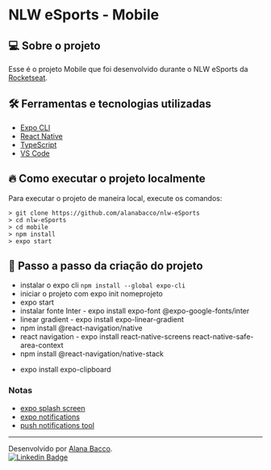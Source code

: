 # NLW eSports - Mobile

## 💻 Sobre o projeto

Esse é o projeto Mobile que foi desenvolvido durante o NLW eSports da [Rocketseat](https://rocketseat.com.br/).

<!-- ### Funcionalidades -->

## 🛠️ Ferramentas e tecnologias utilizadas

- [Expo CLI](https://expo.dev/tools#cli)
- [React Native](https://reactnative.dev/)
- [TypeScript](https://www.typescriptlang.org/)
- [VS Code](https://code.visualstudio.com/)

## 🔥 Como executar o projeto localmente

Para executar o projeto de maneira local, execute os comandos:

```
> git clone https://github.com/alanabacco/nlw-eSports
> cd nlw-eSports
> cd mobile
> npm install
> expo start
```

## 🦶 Passo a passo da criação do projeto

- instalar o expo cli `npm install --global expo-cli`
- iniciar o projeto com expo init nomeprojeto
- expo start
- instalar fonte Inter - expo install expo-font @expo-google-fonts/inter
- linear gradient - expo install expo-linear-gradient
- npm install @react-navigation/native <!-- core de navegação -->
- react navigation - expo install react-native-screens react-native-safe-area-context <!-- dependencias -->
- npm install @react-navigation/native-stack <!-- estratégia de navegação -->
<!--
- npm install --save phosphor-react-native
- expo install react-native-svg -> se usar o phosphor
  -->
- expo install expo-clipboard

<!--
- expo install expo-notifications // pra notificação
- expo login // terá que criar usuário no expo pra usar o serviço de notificação
-->

### Notas

- [expo splash screen](https://docs.expo.dev/guides/splash-screens/)
- [expo notifications](https://docs.expo.dev/versions/latest/sdk/notifications/)
- [push notifications tool](https://expo.dev/notifications)

---

Desenvolvido por [Alana Bacco](https://github.com/alanabacco). <br />
[![Linkedin Badge](https://img.shields.io/badge/-Linkedin-blue?style=flat-square&logo=Linkedin&logoColor=white&link=https://www.linkedin.com/in/alana-bacco/)](https://www.linkedin.com/in/alana-bacco/)
